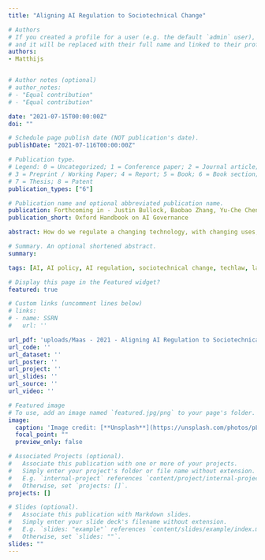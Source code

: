 ```yaml
---
title: "Aligning AI Regulation to Sociotechnical Change"

# Authors
# If you created a profile for a user (e.g. the default `admin` user), write the username (folder name) here 
# and it will be replaced with their full name and linked to their profile.
authors:
- Matthijs


# Author notes (optional)
# author_notes:
# - "Equal contribution"
# - "Equal contribution"

date: "2021-07-15T00:00:00Z"
doi: ""

# Schedule page publish date (NOT publication's date).
publishDate: "2021-07-116T00:00:00Z"

# Publication type.
# Legend: 0 = Uncategorized; 1 = Conference paper; 2 = Journal article;
# 3 = Preprint / Working Paper; 4 = Report; 5 = Book; 6 = Book section;
# 7 = Thesis; 8 = Patent
publication_types: ["6"]

# Publication name and optional abbreviated publication name.
publication: Forthcoming in - Justin Bullock, Baobao Zhang, Yu-Che Chen, Johannes Himmelreich, Matthew Young, Antonin Korinek & Valerie Hudson (eds.). Oxford Handbook on AI Governance (Oxford University Press, 2022).
publication_short: Oxford Handbook on AI Governance

abstract: How do we regulate a changing technology, with changing uses, in a changing world? This chapter argues that while existing (inter)national AI governance approaches are important, they are often siloed. Technology-centric approaches focus on individual AI applications; law-centric approaches emphasize AI’s effects on pre-existing legal fields or doctrines. This chapter argues that to foster a more systematic, functional and effective AI regulatory ecosystem, policy actors should instead complement these approaches with a regulatory perspective that emphasizes how, when, and why AI applications enable patterns of ‘sociotechnical change’. Drawing on theories from the emerging field of ‘TechLaw’, it explores how this perspective can provide informed, more nuanced, and actionable perspectives on AI regulation. A focus on sociotechnical change can help analyse when and why AI applications actually do create a meaningful rationale for new regulation—and how they are consequently best approached as targets for regulatory intervention, considering not just the technology, but also six distinct ‘problem logics’ that appear around AI issues across domains. The chapter concludes by briefly reviewing concrete institutional and regulatory actions that can draw on this approach in order to improve the regulatory triage, tailoring, timing & responsiveness, and design of AI policy.

# Summary. An optional shortened abstract.
summary: 

tags: [AI, AI policy, AI regulation, sociotechnical change, techlaw, law and technology, regulatory rationale, regulatory target, problem logics]

# Display this page in the Featured widget?
featured: true

# Custom links (uncomment lines below)
# links:
# - name: SSRN
#   url: ''

url_pdf: 'uploads/Maas - 2021 - Aligning AI Regulation to Sociotechnical Change.pdf'
url_code: ''
url_dataset: ''
url_poster: ''
url_project: ''
url_slides: ''
url_source: ''
url_video: ''

# Featured image
# To use, add an image named `featured.jpg/png` to your page's folder. 
image:
  caption: 'Image credit: [**Unsplash**](https://unsplash.com/photos/pLCdAaMFLTE)'
  focal_point: ""
  preview_only: false

# Associated Projects (optional).
#   Associate this publication with one or more of your projects.
#   Simply enter your project's folder or file name without extension.
#   E.g. `internal-project` references `content/project/internal-project/index.md`.
#   Otherwise, set `projects: []`.
projects: []

# Slides (optional).
#   Associate this publication with Markdown slides.
#   Simply enter your slide deck's filename without extension.
#   E.g. `slides: "example"` references `content/slides/example/index.md`.
#   Otherwise, set `slides: ""`.
slides: ""
---
```


<!-- {{% callout note %}}
Click the *Cite* button above to demo the feature to enable visitors to import publication metadata into their reference management software.
{{% /callout %}}

{{% callout note %}}
Create your slides in Markdown - click the *Slides* button to check out the example.
{{% /callout %}}
 -->

